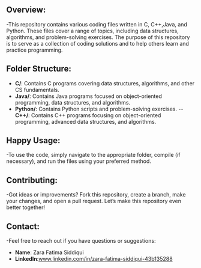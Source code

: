 ## Overview:
 -This repository contains various coding files written in C, C++,Java, and Python. These files cover a range of topics, including data structures, algorithms, and problem-solving exercises. The purpose of this repository is to serve as a collection of coding solutions and to help others learn and practice programming.

## Folder Structure:
- **C/**: Contains C programs covering data structures, algorithms, and other CS fundamentals.
- **Java/**: Contains Java programs focused on object-oriented programming, data structures, and algorithms.
- **Python/**: Contains Python scripts and problem-solving exercises.
--**C++/**: Contains C++ programs focusing on object-oriented programming, advanced data structures, and algorithms.


## Happy Usage:
-To use the code, simply navigate to the appropriate folder, compile (if necessary), and run the files using your preferred method.

## Contributing:
-Got ideas or improvements? Fork this repository, create a branch, make your changes, and open a pull request. Let’s make this repository even better together!

## Contact:
-Feel free to reach out if you have questions or suggestions:

- **Name**: Zara Fatima Siddiqui
- **LinkedIn**:www.linkedin.com/in/zara-fatima-siddiqui-43b135288
